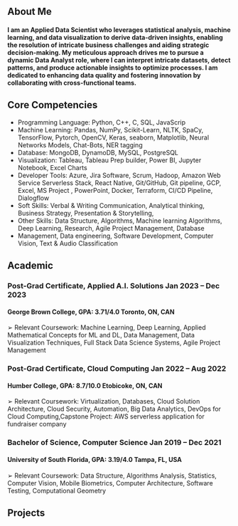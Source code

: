 ## About Me
#### I am an Applied Data Scientist who leverages statistical analysis, machine learning, and data visualization to derive data-driven insights, enabling the resolution of intricate business challenges and aiding strategic decision-making. My meticulous approach drives me to pursue a dynamic Data Analyst role, where I can interpret intricate datasets, detect patterns, and produce actionable insights to optimize processes. I am dedicated to enhancing data quality and fostering innovation by collaborating with cross-functional teams.

## Core Competencies
*  Programming Language: Python, C++, C, SQL, JavaScrip
*  Machine Learning: Pandas, NumPy, Scikit-Learn, NLTK, SpaCy, TensorFlow, Pytorch, OpenCV, Keras, seaborn, Matplotlib, Neural Networks Models, Chat-Bots, NER tagging
*  Database: MongoDB, DynamoDB, MySQL, PostgreSQL
*  Visualization: Tableau, Tableau Prep builder, Power BI, Jupyter Notebook, Excel Charts
*  Developer Tools: Azure, Jira Software, Scrum, Hadoop, Amazon Web Service Serverless Stack, React Native, Git/GitHub, Git pipeline, GCP, Excel, MS Project , PowerPoint, Docker, Terraform, CI/CD Pipeline, Dialogflow
*  Soft Skills: Verbal & Writing Communication, Analytical thinking, Business Strategy, Presentation & Storytelling,
*  Other Skills: Data Structure, Algorithms, Machine learning Algorithms, Deep Learning, Research, Agile Project Management, Database
*  Management, Data engineering, Software Development, Computer Vision, Text & Audio Classification

## Academic
### Post-Grad Certificate, Applied A.I. Solutions                                                                                                                         Jan 2023 – Dec 2023
#### George Brown College, GPA: 3.71/4.0                                                                                                                                     Toronto, ON, CAN
➢ Relevant Coursework: Machine Learning, Deep Learning, Applied Mathematical Concepts for ML and DL, Data Management, Data Visualization Techniques, Full Stack Data Science Systems, Agile Project Management
### Post-Grad Certificate, Cloud Computing                                                                                                                                Jan 2022 – Aug 2022
#### Humber College, GPA: 8.7/10.0                                                                                                                                         Etobicoke, ON, CAN
➢ Relevant Coursework: Virtualization, Databases, Cloud Solution Architecture, Cloud Security, Automation, Big Data Analytics, DevOps for Cloud Computing,Capstone Project: AWS serverless application for fundraiser company
### Bachelor of Science, Computer Science                                                                                                                                 Jan 2019 – Dec 2021
#### University of South Florida, GPA: 3.19/4.0                                                                                                                               Tampa, FL, USA
➢ Relevant Coursework: Data Structure, Algorithms Analysis, Statistics, Computer Vision, Mobile Biometrics, Computer Architecture, Software Testing, Computational Geometry

## Projects
